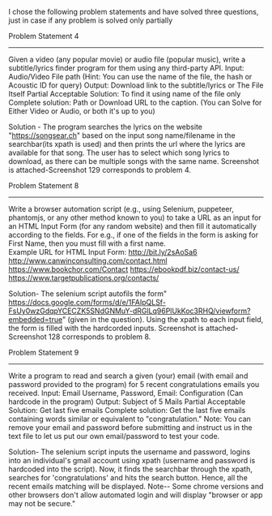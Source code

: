 I chose the following problem statements and have solved three questions, just in case if any problem is solved only partially

Problem Statement 4
__________________
Given a video (any popular movie) or audio file (popular music), write a subtitle/lyrics finder program for them using any third-party API. 
Input: Audio/Video File path (Hint: You can use the name of the file, the hash or Acoustic ID for query)
Output: Download link to the subtitle/lyrics or The File Itself
Partial Acceptable Solution: To find it using name of the file only
Complete solution: Path or Download URL to the caption. (You can Solve for Either Video or Audio, or both it's up to you)

Solution - The program searches the lyrics on the website "https://songsear.ch" based on the input song name/filename in the searchbar(its xpath is used) and then prints the url where the lyrics are available for that song. The user has to select which song lyrics to download, as there can be multiple songs with the same name. Screenshot is attached-Screenshot 129 corresponds to problem 4.


Problem Statement 8
__________________
Write a browser automation script (e.g., using Selenium, puppeteer, phantomjs, or any other method known to you) to take a URL as an input for an HTML Input Form (for any random website) and then fill it automatically according to the fields. For e.g., if one of the fields in the form is asking for First Name, then you must fill with a first name.  
Example URL for HTML Input Form:
http://bit.ly/2sAoSa6
http://www.canwinconsulting.com/contact.html
https://www.bookchor.com/Contact
https://ebookpdf.biz/contact-us/
https://www.targetpublications.org/contacts/

Solution- The selenium script autofils the form" https://docs.google.com/forms/d/e/1FAIpQLSf-FsUy0wzGdqpYCECZK5SNdGNMuY-dRGlLq96PlUkKoc3RHQ/viewform?embedded=true" (given in the question). Using the xpath to each input field, the form is filled with the hardcorded inputs. Screenshot is attached-Screenshot 128 corresponds to problem 8.





Problem Statement 9
__________________
Write a program to read and search a given (your) email (with email and password provided to the program) for 5 recent congratulations emails you received.
Input: Email Username, Password, Email: Configuration (Can hardcode in the program)
Output: Subject of 5 Mails
Partial Acceptable Solution: Get last five emails
Complete solution: Get the last five emails containing words similar or equivalent to "congratulation."
Note: You can remove your email and password before submitting and instruct us in the text file to let us put our own email/password to test your code.



Solution- The selenium script inputs the username and password, logins into an individual's gmail account using xpath (username and password is hardcoded into the script). Now, it finds the searchbar through the xpath, searches for 'congratulations' and hits the search button. Hence, all the recent emails matching will be displayed.
Note-- Some chrome versions and other browsers don't allow automated login and will display "browser or app may not be secure."

